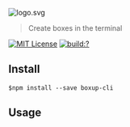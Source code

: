 ![logo.svg](https://cdn.rawgit.com/bubkoo/boxup/28d7fe4/logo.svg)

> Create boxes in the terminal 

[![MIT License](https://img.shields.io/badge/license-MIT_License-green.svg?style=flat-square)](https://github.com/bubkoo/boxup-cli/blob/master/LICENSE)
[![build:?](https://img.shields.io/travis/bubkoo/boxup-cli/master.svg?style=flat-square)](https://travis-ci.org/bubkoo/boxup-cli)


## Install

```
$npm install --save boxup-cli
```

## Usage
